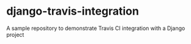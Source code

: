 # django-travis-integration
A sample repository to demonstrate Travis CI integration with a Django project
